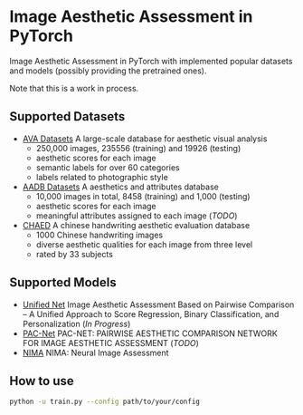 # Image Aesthetic Assessment in PyTorch

Image Aesthetic Assessment in PyTorch with implemented popular datasets and models (possibly providing the pretrained
ones).

Note that this is a work in process.

## Supported Datasets

- [AVA Datasets](http://refbase.cvc.uab.es/files/MMP2012a.pdf) A large-scale database for aesthetic visual analysis
    - 250,000 images, 235556 (training) and 19926 (testing)
    - aesthetic scores for each image
    - semantic labels for over 60 categories
    - labels related to photographic style
- [AADB Datasets](https://www.ics.uci.edu/~fowlkes/papers/kslmf-eccv16.pdf) A aesthetics and attributes database
    - 10,000 images in total, 8458 (training) and 1,000 (testing)
    - aesthetic scores for each image
    - meaningful attributes assigned to each image (*TODO*)
- [CHAED](https://www.ijcai.org/Proceedings/15/Papers/356.pdf) A chinese handwriting aesthetic evaluation database
    - 1000 Chinese handwriting images 
    - diverse aesthetic qualities for each image from three level
    - rated by 33 subjects

## Supported Models
- [Unified Net](https://openaccess.thecvf.com/content_ICCV_2019/papers/Lee_Image_Aesthetic_Assessment_Based_on_Pairwise_Comparison__A_Unified_ICCV_2019_paper.pdf) Image Aesthetic Assessment Based on Pairwise Comparison – A Unified
Approach to Score Regression, Binary Classification, and Personalization (*In Progress*)
- [PAC-Net](https://ieeexplore.ieee.org/stamp/stamp.jsp?tp=&arnumber=8451621) PAC-NET: PAIRWISE AESTHETIC COMPARISON NETWORK FOR IMAGE AESTHETIC
ASSESSMENT (*TODO*)
- [NIMA](https://arxiv.org/pdf/1709.05424) NIMA: Neural Image Assessment

## How to use
```bash
python -u train.py --config path/to/your/config
```
